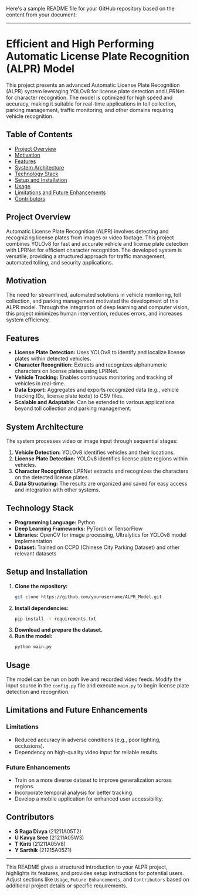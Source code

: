 Here's a sample README file for your GitHub repository based on the content from your document:

---

# Efficient and High Performing Automatic License Plate Recognition (ALPR) Model

This project presents an advanced Automatic License Plate Recognition (ALPR) system leveraging YOLOv8 for license plate detection and LPRNet for character recognition. The model is optimized for high speed and accuracy, making it suitable for real-time applications in toll collection, parking management, traffic monitoring, and other domains requiring vehicle recognition.

## Table of Contents
- [Project Overview](#project-overview)
- [Motivation](#motivation)
- [Features](#features)
- [System Architecture](#system-architecture)
- [Technology Stack](#technology-stack)
- [Setup and Installation](#setup-and-installation)
- [Usage](#usage)
- [Limitations and Future Enhancements](#limitations-and-future-enhancements)
- [Contributors](#contributors)

## Project Overview
Automatic License Plate Recognition (ALPR) involves detecting and recognizing license plates from images or video footage. This project combines YOLOv8 for fast and accurate vehicle and license plate detection with LPRNet for efficient character recognition. The developed system is versatile, providing a structured approach for traffic management, automated tolling, and security applications.

## Motivation
The need for streamlined, automated solutions in vehicle monitoring, toll collection, and parking management motivated the development of this ALPR model. Through the integration of deep learning and computer vision, this project minimizes human intervention, reduces errors, and increases system efficiency.

## Features
- **License Plate Detection:** Uses YOLOv8 to identify and localize license plates within detected vehicles.
- **Character Recognition:** Extracts and recognizes alphanumeric characters on license plates using LPRNet.
- **Vehicle Tracking:** Enables continuous monitoring and tracking of vehicles in real-time.
- **Data Export:** Aggregates and exports recognized data (e.g., vehicle tracking IDs, license plate texts) to CSV files.
- **Scalable and Adaptable:** Can be extended to various applications beyond toll collection and parking management.

## System Architecture
The system processes video or image input through sequential stages:
1. **Vehicle Detection:** YOLOv8 identifies vehicles and their locations.
2. **License Plate Detection:** YOLOv8 identifies license plate regions within vehicles.
3. **Character Recognition:** LPRNet extracts and recognizes the characters on the detected license plates.
4. **Data Structuring:** The results are organized and saved for easy access and integration with other systems.

## Technology Stack
- **Programming Language:** Python
- **Deep Learning Frameworks:** PyTorch or TensorFlow
- **Libraries:** OpenCV for image processing, Ultralytics for YOLOv8 model implementation
- **Dataset:** Trained on CCPD (Chinese City Parking Dataset) and other relevant datasets

## Setup and Installation
1. **Clone the repository:**
   ```bash
   git clone https://github.com/yourusername/ALPR_Model.git
   ```
2. **Install dependencies:**
   ```bash
   pip install -r requirements.txt
   ```
3. **Download and prepare the dataset.**
4. **Run the model:**
   ```bash
   python main.py
   ```

## Usage
The model can be run on both live and recorded video feeds. Modify the input source in the `config.py` file and execute `main.py` to begin license plate detection and recognition.

## Limitations and Future Enhancements
### Limitations
- Reduced accuracy in adverse conditions (e.g., poor lighting, occlusions).
- Dependency on high-quality video input for reliable results.

### Future Enhancements
- Train on a more diverse dataset to improve generalization across regions.
- Incorporate temporal analysis for better tracking.
- Develop a mobile application for enhanced user accessibility.

## Contributors
- **S Raga Divya** (21211A05T2)
- **U Kavya Sree** (21211A05W3)
- **T Kiriti** (21211A05V8)
- **Y Sarthik** (21215A05Z1)

---

This README gives a structured introduction to your ALPR project, highlights its features, and provides setup instructions for potential users. Adjust sections like `Usage`, `Future Enhancements`, and `Contributors` based on additional project details or specific requirements.
